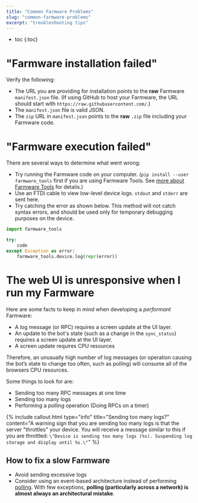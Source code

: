 ```yaml
---
title: "Common Farmware Problems"
slug: "common-farmware-problems"
excerpt: "troubleshooting tips"
---
```


* toc
{:toc}

# "Farmware installation failed"

Verify the following:
* The URL you are providing for installation points to the __raw__ Farmware `manifest.json` file. (If using GitHub to host your Farmware, the URL should start with `https://raw.githubusercontent.com/`.)
* The `manifest.json` file is valid JSON.
* The `zip` URL in `manifest.json` points to the __raw__ `.zip` file including your Farmware code.

# "Farmware execution failed"

There are several ways to determine what went wrong:
* Try running the Farmware code on your computer. (`pip install --user farmware_tools` first if you are using Farmware Tools. See [more about Farmware Tools](../farmware.md#more-about-farmware-tools) for details.)
* Use an FTDI cable to view low-level device logs. `stdout` and `stderr` are sent here.
* Try catching the error as shown below. This method will not catch syntax errors, and should be used only for temporary debugging purposes on the device.


```python
import farmware_tools

try:
    code
except Exception as error:
    farmware_tools.device.log(repr(error))
```

# The web UI is unresponsive when I run my Farmware

Here are some facts to keep in mind when developing a _performant_ Farmware:

 * A log message (or RPC) requires a screen update at the UI layer.
 * An update to the bot's state (such as a change in the `sync_status`)  requires a screen update at the UI layer.
 * A screen update requires CPU resources

Therefore, an unusually high number of log messages (or operation causing the bot’s state to change too often, such as polling) will consume all of the browsers CPU resources.

Some things to look for are:

 * Sending too many RPC messages at one time
 * Sending too many logs
 * Performing a polling operation (Doing RPCs on a timer)

{%
include callout.html
type="info"
title="Sending too many logs?"
content="A warning sign that you are sending too many logs is that the server \"throttles\" your device.
You will receive a message similar to this if you are throttled:  `\"Device is sending too many logs (%s). Suspending log storage and display until %s.\"`"
%}

## How to fix a slow Farmware

 * Avoid sending excessive logs
 * Consider using an event-based architecture instead of performing [polling](https://en.wikipedia.org/wiki/Polling_computer_science). With few exceptions, **polling (particularly across a network) is almost always an architectural mistake**.
